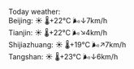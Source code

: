Today weather:  
Beijing: ☀️   🌡️+22°C 🌬️↓7km/h  
Tianjin: ☀️   🌡️+22°C 🌬️↘4km/h  
Shijiazhuang: ☀️   🌡️+19°C 🌬️↗7km/h  
Tangshan: ☀️   🌡️+23°C 🌬️↓6km/h  
